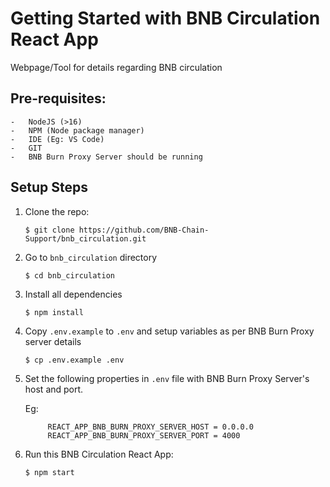 # Getting Started with BNB Circulation React App

Webpage/Tool for details regarding BNB circulation

## Pre-requisites:

    -   NodeJS (>16)
    -   NPM (Node package manager)
    -   IDE (Eg: VS Code)
    -   GIT
    -   BNB Burn Proxy Server should be running

## Setup Steps

1. Clone the repo:

   ```
   $ git clone https://github.com/BNB-Chain-Support/bnb_circulation.git
   ```

1. Go to `bnb_circulation` directory

   ```
   $ cd bnb_circulation
   ```

1. Install all dependencies

   ```
   $ npm install
   ```

1. Copy `.env.example` to `.env` and setup variables as per BNB Burn Proxy server details

   ```
   $ cp .env.example .env
   ```

1. Set the following properties in `.env` file with BNB Burn Proxy Server's host and port.

   Eg:

   ```
        REACT_APP_BNB_BURN_PROXY_SERVER_HOST = 0.0.0.0
        REACT_APP_BNB_BURN_PROXY_SERVER_PORT = 4000
   ```

1. Run this BNB Circulation React App:

   ```
   $ npm start
   ```
